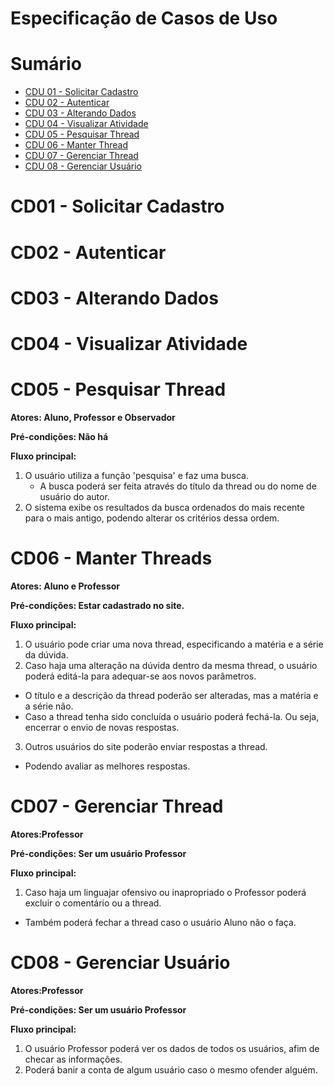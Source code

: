 # Especificação de Casos de Uso

# Sumário

- [CDU 01 - Solicitar Cadastro](#cdu-01---solicitar-cadastro)
- [CDU 02 - Autenticar](#cdu-02---autenticar)
- [CDU 03 - Alterando Dados](#cdu-03---alterando-dados)
- [CDU 04 - Visualizar Atividade](#cdu-04---visualizar-atividade)
- [CDU 05 - Pesquisar Thread](#cdu-05---pesquisar-thread)
- [CDU 06 - Manter Thread](#cdu-06---manter-thread)
- [CDU 07 - Gerenciar Thread](#cdu-07---gerenciar-thread)
- [CDU 08 - Gerenciar Usuário](#cdu-08---gerenciar-usuário)

# CD01 - Solicitar Cadastro

# CD02 - Autenticar

# CD03 - Alterando Dados

# CD04 - Visualizar Atividade

# CD05 - Pesquisar Thread
**Atores: Aluno, Professor e Observador**

**Pré-condições: Não há**

**Fluxo principal:**
1. O usuário utiliza a função 'pesquisa' e faz uma busca.
   - A busca poderá ser feita através do título da thread ou do nome de usuário do autor.
2. O sistema exibe os resultados da busca ordenados do mais recente para o mais antigo, podendo alterar os critérios dessa ordem.

# CD06 - Manter Threads
**Atores: Aluno e Professor**

**Pré-condições: Estar cadastrado no site.**

**Fluxo principal:**
1. O usuário pode criar uma nova thread, especificando a matéria e a série da dúvida.
2. Caso haja uma alteração na dúvida dentro da mesma thread, o usuário poderá editá-la para adequar-se aos novos parâmetros.
  - O título e a descrição da thread poderão ser alteradas, mas a matéria e a série não.
  - Caso a thread tenha sido concluída o usuário poderá fechá-la. Ou seja, encerrar o envio de novas respostas.
3. Outros usuários do site poderão enviar respostas a thread.
  - Podendo avaliar as melhores respostas.

# CD07 - Gerenciar Thread
**Atores:Professor**

**Pré-condições: Ser um usuário Professor**

**Fluxo principal:**
1. Caso haja um linguajar ofensivo ou inapropriado o Professor poderá excluir o comentário ou a thread.
  - Também poderá fechar a thread caso o usuário Aluno não o faça.


# CD08 - Gerenciar Usuário
**Atores:Professor**

**Pré-condições: Ser um usuário Professor**

**Fluxo principal:**
1. O usuário Professor poderá ver os dados de todos os usuários, afim de checar as informações.
2. Poderá banir a conta de algum usuário caso o mesmo ofender alguém. 
